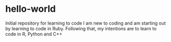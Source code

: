 # hello-world
Initial repository for learning to code
I am new to coding and am starting out by learning to code in Ruby. Following that, my intentions are to learn to code in R, Python and C++
